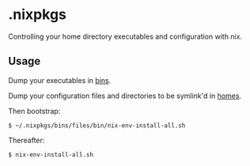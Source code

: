 # .nixpkgs

Controlling your home directory executables and configuration with nix.

## Usage

Dump your executables in [bins][bins].

Dump your configuration files and directories to be symlink'd in [homes][homes].

Then bootstrap:

```
$ ~/.nixpkgs/bins/files/bin/nix-env-install-all.sh
```

Thereafter:

```
$ nix-env-install-all.sh
```

[bins]: bins/files/bin
[homes]: homes/files/homes

